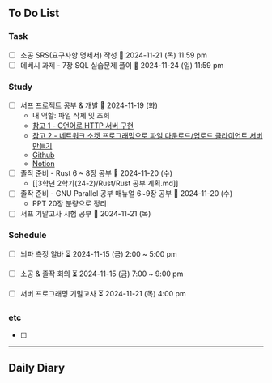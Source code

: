## To Do List
### Task
- [ ] 소공 SRS(요구사항 명세서) 작성 📅 2024-11-21 (목) 11:59 pm
- [ ] 데베시 과제 - 7장 SQL 실습문제 풀이 📅 2024-11-24 (일) 11:59 pm

### Study
- [ ] 서프 프로젝트 공부 & 개발 📅 2024-11-19 (화)
	- 내 역할: 파일 삭제 및 조회
	- [참고 1 - C언어로 HTTP 서버 구현](https://fascination-euna.tistory.com/entry/P4C-W4-W5-C%EC%96%B8%EC%96%B4%EB%A1%9C-HTTP-%EC%84%9C%EB%B2%84-%EA%B5%AC%ED%98%84)
	- [참고 2 - 네트워크 소켓 프로그래밍으로 파일 다운로드/업로드 클라이언트 서버 만들기](https://codingwell.tistory.com/59)
	- [Github](https://github.com/2024-ServerProgramming/MultiThreading_WebHardServer)
	- [Notion](https://www.notion.so/13778461352780bc9d32eeb226a40321)
- [ ] 졸작 준비 - Rust 6 ~ 8장 공부 📅 2024-11-20 (수) 
	- [[3학년 2학기(24-2)/Rust/Rust 공부 계획.md]]
- [ ] 졸작 준비 - GNU Parallel 공부 매뉴얼 6~9장 공부 📅 2024-11-20 (수)
	- PPT 20장 분량으로 정리
- [ ] 서프 기말고사 시험 공부 📅 2024-11-21 (목) 

### Schedule
- [ ] 뇌파 측정 알바 ⏳ 2024-11-15 (금) 2:00 ~ 5:00 pm
- [ ] 소공 & 졸작 회의 ⏳ 2024-11-15 (금) 7:00 ~ 9:00 pm

- [ ] 서버 프로그래밍 기말고사 ⏳ 2024-11-21 (목) 4:00 pm

### etc
- [ ] 

---
## Daily Diary

